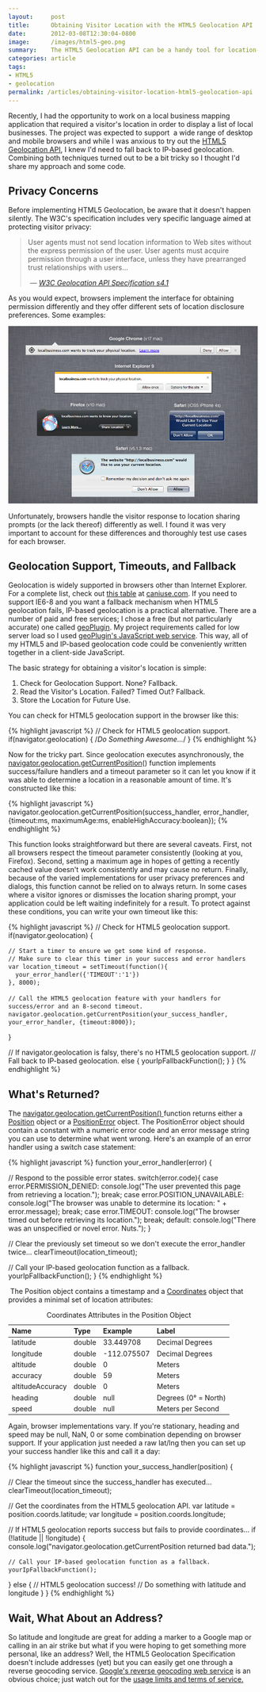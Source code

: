 ```yaml
---
layout:     post
title:      Obtaining Visitor Location with the HTML5 Geolocation API
date:       2012-03-08T12:30:04-0800
image:      /images/html5-geo.png
summary:    The HTML5 Geolocation API can be a handy tool for location-aware applications but browser support is still incomplete. Utilize HTML5 geolocation, a timeout, and IP-based geolocation to ensure you get a visitor location.
categories: article
tags:
- HTML5
- geolocation
permalink: /articles/obtaining-visitor-location-html5-geolocation-api
---
```


<p>Recently, I had the opportunity to work on a local business mapping application that required a visitor&#39;s location in order to display a list of local businesses. The project was expected to support &nbsp;a wide range of desktop and mobile browsers and while I was anxious to try out the <a href="http://dev.w3.org/geo/api/spec-source.html" rel="external">HTML5 Geolocation API</a>, I knew I&#39;d need to fall back to IP-based geolocation. Combining both techniques turned out to be a bit tricky so I thought I&#39;d share my approach and some code.</p>
<h2 class="section-title">Privacy Concerns</h2>
<p>Before implementing HTML5 Geolocation, be aware that it doesn&#39;t happen silently. The W3C&#39;s specification includes very specific language aimed at protecting visitor privacy:</p>
<blockquote>
<p>User agents must not send location information to Web sites without the express permission of the user. User agents must acquire permission through a user interface, unless they have prearranged trust relationships with users...</p>
<footer><cite>&nbsp;&mdash; <a href="http://www.w3.org/TR/geolocation-API/#security" rel="external">W3C Geolocation API Specification s4.1</a></cite></footer></blockquote>
<p>As you would expect, browsers implement the interface for obtaining permission differently and they offer different sets of location disclosure preferences. Some examples:</p>
<p><img alt="Location Tracking Prompts" class="responsive-img" src="/images/location-permission-prompts.jpg" /></p>
<p>Unfortunately, browsers handle the visitor response to location sharing prompts (or the lack thereof) differently as well. I found it was very important to account for these differences and thoroughly test use cases for each browser.</p>
<h2 class="section-title">Geolocation Support, Timeouts, and Fallback</h2>
<p>Geolocation is widely supported in browsers other than Internet Explorer. For a complete list, check out <a href="http://caniuse.com/geolocation" rel="external">this table</a> at <a href="http://caniuse.com" rel="external">caniuse.com</a>. If you need to support IE6-8 and you want a fallback mechanism when HTML5 geolocation fails, IP-based geolocation is a practical alternative. There are a number of paid and free services; I chose a free (but not particularly accurate) one called <a href="http://www.geoplugin.com/" rel="external">geoPlugin</a>. My project requirements called for low server load so I used <a href="http://www.geoplugin.com/webservices/javascript" rel="external">geoPlugin&#39;s JavaScript web service</a>. This way, all of my HTML5 and IP-based geolocation code could be conveniently written together in a client-side JavaScript.</p>
<p>The basic strategy for obtaining a visitor&#39;s location is simple:</p>
<ol>
<li>Check for Geolocation Support. None? Fallback.&nbsp;</li>
<li>Read the Visitor&#39;s Location. Failed? Timed Out? Fallback.</li>
<li>Store the Location for Future Use.</li>
</ol>
<p>You can check for HTML5 geolocation support in the browser like this:</p>

{% highlight javascript %}
// Check for HTML5 geolocation support.
if(navigator.geolocation) { /*Do Something Awesome...*/ }
{% endhighlight %}

<p>Now for the tricky part. Since geolocation executes asynchronously, the <a href="http://dev.w3.org/geo/api/spec-source.html#get-current-position" rel="external">navigator.geolocation.getCurrentPosition</a>() function implements success/failure handlers and a timeout parameter so it can let you know if it was able to determine a location in a reasonable amount of time. It&#39;s constructed like this:</p>

{% highlight javascript %}
navigator.geolocation.getCurrentPosition(success_handler, error_handler, {timeout:ms, maximumAge:ms, enableHighAccuracy:boolean});
{% endhighlight %}

<p>This function looks straightforward but there are several caveats. First, not all browsers respect the timeout parameter consistently (looking at you, Firefox). Second, setting a maximum age in hopes of getting a recently cached value doesn&#39;t work consistently and may cause no return. Finally, because of the varied implementations for user privacy preferences and dialogs, this function cannot be relied on to always return. In some cases where a visitor ignores or dismisses the location sharing prompt, your application could be left waiting indefinitely for a result. To protect against these conditions, you can write your own timeout like this:</p>
{% highlight javascript %}
  // Check for HTML5 geolocation support.
  if(navigator.geolocation) {

    // Start a timer to ensure we get some kind of response.
    // Make sure to clear this timer in your success and error handlers
    var location_timeout = setTimeout(function(){
      your_error_handler({'TIMEOUT':'1'})
    }, 8000);

    // Call the HTML5 geolocation feature with your handlers for success/error and an 8-second timeout.
    navigator.geolocation.getCurrentPosition(your_success_handler, your_error_handler, {timeout:8000});
  }

  // If navigator.geolocation is falsy, there&#39;s no HTML5 geolocation support.
  // Fall back to IP-based geolocation.
  else {
    yourIpFallbackFunction();
  }
}
{% endhighlight %}
<h2 class="section-title">What&#39;s Returned?</h2>
<p>The <a href="http://dev.w3.org/geo/api/spec-source.html#get-current-position" rel="external">navigator.geolocation.getCurrentPosition() </a>function returns either a <a href="http://dev.w3.org/geo/api/spec-source.html#position" rel="external">Position</a> object or a <a href="http://dev.w3.org/geo/api/spec-source.html#position_error_interface" rel="external">PositionError</a> object. The PositionError object should contain a constant with a numeric error code and an error message string you can use to determine what went wrong. Here&#39;s an example of an error handler using a switch case statement:</p>
{% highlight javascript %}
function your_error_handler(error) {

  // Respond to the possible error states.
  switch(error.code){
    case error.PERMISSION_DENIED:
      console.log("The user prevented this page from retrieving a location.");
      break;
    case error.POSITION_UNAVAILABLE:
      console.log("The browser was unable to determine its location: " + error.message);
      break;
    case error.TIMEOUT:
      console.log("The browser timed out before retrieving its location.");
      break;
    default:
      console.log("There was an unspecified or novel error. Nuts.");
  }

  // Clear the previously set timeout so we don&#39;t execute the error_handler twice&hellip;
  clearTimeout(location_timeout);

  // Call your IP-based geolocation function as a fallback.
  yourIpFallbackFunction();
}
{% endhighlight %}
<p>&nbsp;The Position object contains a timestamp and a <a href="http://dev.w3.org/geo/api/spec-source.html#coordinates" rel="external">Coordinates</a> object that provides a minimal set of location attributes:</p>
<table class="striped">
<caption>Coordinates Attributes in the Position Object</caption>
<thead>
<tr>
<th scope="row" style="text-align: left; ">Name</th>
<th scope="col" style="text-align: left; ">Type</th>
<th scope="col" style="text-align: left; ">Example</th>
<th scope="col" style="text-align: left; ">Label</th>
</tr>
</thead>
<tbody>
<tr>
<td style="text-align: left; ">latitude</td>
<td style="text-align: left; ">double</td>
<td style="text-align: left; ">33.449708</td>
<td style="text-align: left; ">Decimal Degrees</td>
</tr>
<tr>
<td style="text-align: left; ">longitude</td>
<td style="text-align: left; ">double</td>
<td style="text-align: left; ">-112.075507</td>
<td style="text-align: left; ">Decimal Degrees</td>
</tr>
<tr>
<td style="text-align: left; ">altitude</td>
<td style="text-align: left; ">double</td>
<td style="text-align: left; ">0</td>
<td style="text-align: left; ">Meters</td>
</tr>
<tr>
<td style="text-align: left; ">accuracy</td>
<td style="text-align: left; ">double</td>
<td style="text-align: left; ">59</td>
<td style="text-align: left; ">Meters</td>
</tr>
<tr>
<td style="text-align: left; ">altitudeAccuracy</td>
<td style="text-align: left; ">double</td>
<td style="text-align: left; ">0</td>
<td style="text-align: left; ">Meters</td>
</tr>
<tr>
<td style="text-align: left; ">heading</td>
<td style="text-align: left; ">double</td>
<td style="text-align: left; ">null</td>
<td style="text-align: left; ">Degrees (0&deg; = North)</td>
</tr>
<tr>
<td style="text-align: left; ">speed</td>
<td style="text-align: left; ">double</td>
<td style="text-align: left; ">null</td>
<td style="text-align: left; ">Meters per Second</td>
</tr>
</tbody>
</table>
<p>Again, browser implementations vary. If you&#39;re stationary, heading and speed may be null, NaN, 0 or some combination depending on browser support. If your application just needed a raw lat/lng then you can set up your success handler like this and call it a day:</p>
{% highlight javascript %}
function your_success_handler(position) {

  // Clear the timeout since the success_handler has executed...
  clearTimeout(location_timeout);

  // Get the coordinates from the HTML5 geolocation API.
  var latitude = position.coords.latitude;
  var longitude = position.coords.longitude;

  // If HTML5 geolocation reports success but fails to provide coordinates...
  if (!latitude || !longitude) {
    console.log("navigator.geolocation.getCurrentPosition returned bad data.");

    // Call your IP-based geolocation function as a fallback.
    yourIpFallbackFunction();
  }
  else {
    // HTML5 geolocation success!
    // Do something with latitude and longitude
  }
}
{% endhighlight %}
<h2 class="section-title">Wait, What About an Address?</h2>
<p>So latitude and longitude are great for adding a marker to a Google map or calling in an air strike but what if you were hoping to get something more personal, like an address? Well, the HTML5 Geolocation Specification doesn&#39;t include addresses (yet) but you can easily get one through a reverse geocoding service. <a href="https://developers.google.com/maps/documentation/geocoding/#ReverseGeocoding" rel="external">Google&#39;s reverse geocoding web service</a> is an obvious choice; just watch out for the <a href="https://developers.google.com/maps/documentation/geocoding/#Limits" rel="external">usage limits and terms of service.</a></p>
